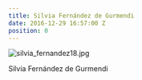 ```yaml
---
title: Silvia Fernández de Gurmendi
date: 2016-12-29 16:57:00 Z
position: 0
---
```


![silvia_fernandez18.jpg](/uploads/silvia_fernandez18.jpg)

Silvia Fernández de Gurmendi